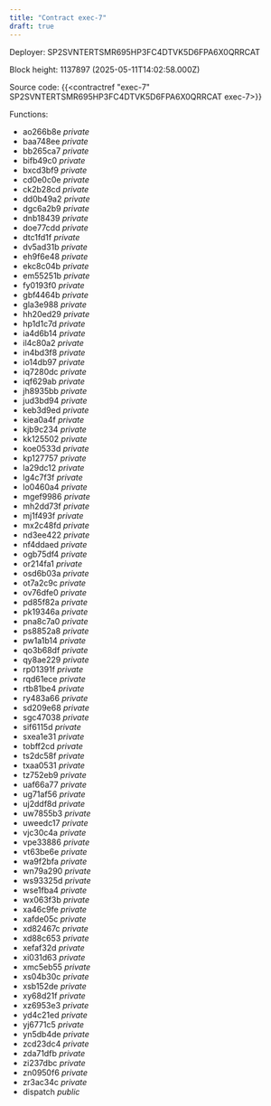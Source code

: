```yaml
---
title: "Contract exec-7"
draft: true
---
```

Deployer: SP2SVNTERTSMR695HP3FC4DTVK5D6FPA6X0QRRCAT


 



Block height: 1137897 (2025-05-11T14:02:58.000Z)

Source code: {{<contractref "exec-7" SP2SVNTERTSMR695HP3FC4DTVK5D6FPA6X0QRRCAT exec-7>}}

Functions:

* ao266b8e _private_
* baa748ee _private_
* bb265ca7 _private_
* bifb49c0 _private_
* bxcd3bf9 _private_
* cd0e0c0e _private_
* ck2b28cd _private_
* dd0b49a2 _private_
* dgc6a2b9 _private_
* dnb18439 _private_
* doe77cdd _private_
* dtc1fd1f _private_
* dv5ad31b _private_
* eh9f6e48 _private_
* ekc8c04b _private_
* em55251b _private_
* fy0193f0 _private_
* gbf4464b _private_
* gla3e988 _private_
* hh20ed29 _private_
* hp1d1c7d _private_
* ia4d6b14 _private_
* il4c80a2 _private_
* in4bd3f8 _private_
* io14db97 _private_
* iq7280dc _private_
* iqf629ab _private_
* jh8935bb _private_
* jud3bd94 _private_
* keb3d9ed _private_
* kiea0a4f _private_
* kjb9c234 _private_
* kk125502 _private_
* koe0533d _private_
* kp127757 _private_
* la29dc12 _private_
* lg4c7f3f _private_
* lo0460a4 _private_
* mgef9986 _private_
* mh2dd73f _private_
* mj1f493f _private_
* mx2c48fd _private_
* nd3ee422 _private_
* nf4ddaed _private_
* ogb75df4 _private_
* or214fa1 _private_
* osd6b03a _private_
* ot7a2c9c _private_
* ov76dfe0 _private_
* pd85f82a _private_
* pk19346a _private_
* pna8c7a0 _private_
* ps8852a8 _private_
* pw1a1b14 _private_
* qo3b68df _private_
* qy8ae229 _private_
* rp01391f _private_
* rqd61ece _private_
* rtb81be4 _private_
* ry483a66 _private_
* sd209e68 _private_
* sgc47038 _private_
* sif6115d _private_
* sxea1e31 _private_
* tobff2cd _private_
* ts2dc58f _private_
* txaa0531 _private_
* tz752eb9 _private_
* uaf66a77 _private_
* ug71af56 _private_
* uj2ddf8d _private_
* uw7855b3 _private_
* uweedc17 _private_
* vjc30c4a _private_
* vpe33886 _private_
* vt63be6e _private_
* wa9f2bfa _private_
* wn79a290 _private_
* ws93325d _private_
* wse1fba4 _private_
* wx063f3b _private_
* xa46c9fe _private_
* xafde05c _private_
* xd82467c _private_
* xd88c653 _private_
* xefaf32d _private_
* xi031d63 _private_
* xmc5eb55 _private_
* xs04b30c _private_
* xsb152de _private_
* xy68d21f _private_
* xz6953e3 _private_
* yd4c21ed _private_
* yj6771c5 _private_
* yn5db4de _private_
* zcd23dc4 _private_
* zda71dfb _private_
* zi237dbc _private_
* zn0950f6 _private_
* zr3ac34c _private_
* dispatch _public_
